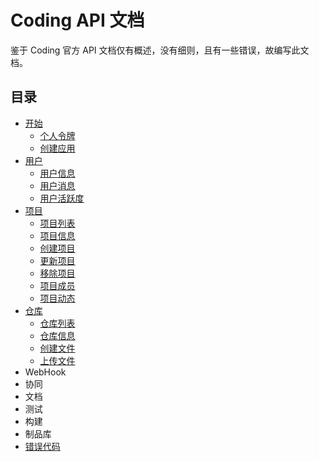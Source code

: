 # Coding API 文档

鉴于 Coding 官方 API 文档仅有概述，没有细则，且有一些错误，故编写此文档。

## 目录

* [开始](begin/readme.md)
    * [个人令牌](begin/access_token.md)
    * [创建应用](begin/app_token.md)
* [用户](user/readme.md)
    * [用户信息](user/info.md)
    * [用户消息](user/notice.md)
    * [用户活跃度](user/active.md)
* [项目](project/readme.md)
    * [项目列表](project/list.md)
    * [项目信息](project/info.md)
    * [创建项目](project/create.md)
    * [更新项目](project/update.md)
    * [移除项目](project/delete.md)
    * [项目成员](project/member.md)
    * [项目动态](project/active.md)
* [仓库](repository/readme.md)
    * [仓库列表](repository/list.md)
    * [仓库信息](repository/info.md)
    * [创建文件](repository/create.md)
    * [上传文件](repository/upload.md)
* WebHook
* 协同
* 文档
* 测试
* 构建
* 制品库
* [错误代码](error.md)